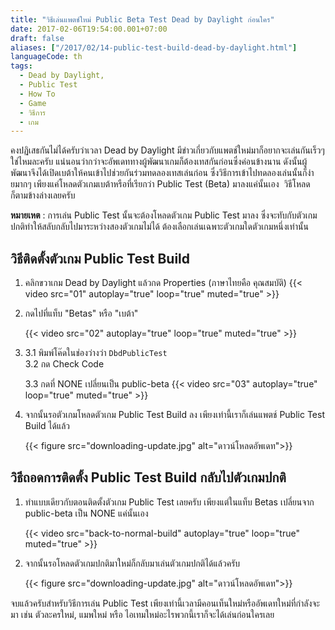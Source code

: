 ```yaml
---
title: "วิธีเล่นแพตช์ใหม่ Public Beta Test Dead by Daylight ก่อนใคร"
date: 2017-02-06T19:54:00.001+07:00
draft: false
aliases: ["/2017/02/14-public-test-build-dead-by-daylight.html"]
languageCode: th
tags:
  - Dead by Daylight,
  - Public Test
  - How To
  - Game
  - วิธีการ
  - เกม
---
```


คงปฏิเสธกันไม่ได้ครับว่าเวลา Dead by Daylight มีข่าวเกี่ยวกับแพตช์ใหม่มาก็อยากจะเล่นกันเร็วๆใช่ไหมละครับ แน่นอนว่ากว่าจะอัพเดททางผู้พัฒนาเกมก็ต้องเทสกันก่อนซึ่งค่อนข้างนาน ดังนั้นผู้พัฒนาจึงได้เปิดเบต้าให้คนเข้าไปช่วยกันร่วมทดลองเทสเล่นก่อน ซึ่งวิธีการเข้าไปทดลองเล่นนั้นก็ง่ายมากๆ เพียงแค่โหลดตัวเกมเบต้าหรือที่เรียกว่า Public Test (Beta) มาลงแค่นั้นเอง  วิธีโหลดก็ตามข้างล่างเลยครับ

**หมายเหต** : การเล่น Public Test นั้นจะต้องโหลดตัวเกม Public Test มาลง ซึ่งจะทับกับตัวเกมปกติทำให้สลับกลับไปมาระหว่างสองตัวเกมไม่ได้ ต้องเลือกเล่นเฉพาะตัวเกมใดตัวเกมหนึ่งเท่านั้น

## วิธีติดตั้งตัวเกม Public Test Build

1.  คลิกขวาเกม Dead by Daylight แล้วกด Properties (ภาษาไทยคือ คุณสมบัติ)
    {{< video src="01" autoplay="true" loop="true" muted="true" >}}

2.  กดไปที่แท็บ "Betas" หรือ "เบต้า"

    {{< video src="02" autoplay="true" loop="true" muted="true" >}}

3.  3.1 พิมพ์โค๊ดในช่องว่างว่า `DbdPublicTest`  
    3.2 กด Check Code

    3.3 กดที่ NONE เปลี่ยนเป็น public-beta
    {{< video src="03" autoplay="true" loop="true" muted="true" >}}

4.  จากนั้นรอตัวเกมโหลดตัวเกม Public Test Build ลง เพียงเท่านี้เราก็เล่นแพตช์ Public Test Build ได้แล้ว

    {{< figure src="downloading-update.jpg" alt="ดาวน์โหลดอัพเดท">}}

## วิธีถอดการติดตั้ง Public Test Build กลับไปตัวเกมปกติ

1.  ทำแบบเดียวกับตอนติดตั้งตัวเกม Public Test เลยครับ เพียงแต่ในแท็บ Betas เปลี่ยนจาก public-beta เป็น NONE แค่นั้นเอง

    {{< video src="back-to-normal-build" autoplay="true" loop="true" muted="true" >}}

2.  จากนั้นรอโหลดตัวเกมปกติมาใหม่ก็กลับมาเล่นตัวเกมปกติได้แล้วครับ

    {{< figure src="downloading-update.jpg" alt="ดาวน์โหลดอัพเดท">}}

จบแล้วครับสำหรับวิธีการเล่น Public Test เพียงเท่านี้เวลามีคอนเท็นใหม่หรืออัพเดทใหม่ที่กำลังจะมา เช่น ตัวละครใหม่, แมพใหม่ หรือ ไอเทมใหม่อะไรพวกนี้เราก็จะได้เล่นก่อนใครเลย
